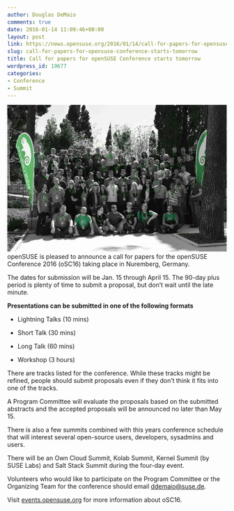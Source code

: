```yaml
---
author: Douglas DeMaio
comments: true
date: 2016-01-14 11:09:46+00:00
layout: post
link: https://news.opensuse.org/2016/01/14/call-for-papers-for-opensuse-conference-starts-tomorrow/
slug: call-for-papers-for-opensuse-conference-starts-tomorrow
title: Call for papers for openSUSE Conference starts tomorrow
wordpress_id: 19677
categories:
- Conference
- Summit
---
```


![openSUSE Conference Crowd](/wp-content/uploads/2014/12/CSC_0177.jpg)openSUSE is pleased to announce a call for papers for the openSUSE Conference 2016 (oSC16) taking place in Nuremberg, Germany.

The dates for submission will be Jan. 15 through April 15. The 90-day plus period is plenty of time to submit a proposal, but don’t wait until the late minute.

**Presentations can be submitted in one of the following formats**



	
  * Lightning Talks (10 mins)

	
  * Short Talk (30 mins)

	
  * Long Talk (60 mins)

	
  * Workshop (3 hours)


There are tracks listed for the conference. While these tracks might be refined, people should submit proposals even if they don’t think it fits into one of the tracks.

A Program Committee will evaluate the proposals based on the submitted abstracts and the accepted proposals will be announced no later than May 15.

There is also a few summits combined with this years conference schedule that will interest several open-source users, developers, sysadmins and users.

There will be an Own Cloud Summit, Kolab Summit, Kernel Summit (by SUSE Labs) and Salt Stack Summit during the four-day event.

Volunteers who would like to participate on the Program Committee or the Organizing Team for the conference should email [ddemaio@suse.de](mailto:ddemaio@suse.de).

Visit [events.opensuse.org](http://events.opensuse.org) for more information about oSC16.

